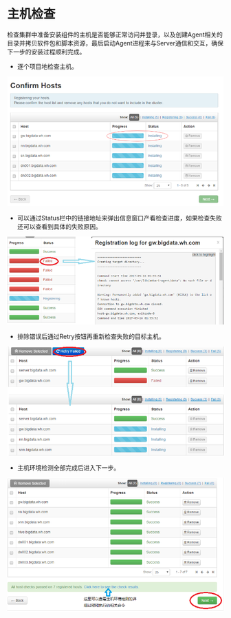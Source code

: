 # 主机检查

检查集群中准备安装组件的主机是否能够正常访问并登录，以及创建Agent相关的目录并拷贝软件包和脚本资源，最后启动Agent进程来与Server通信和交互，确保下一步的安装过程顺利完成。

* 逐个项目地检查主机。

![](/assets/4.6-check.png)

* 可以通过Status栏中的链接地址来弹出信息窗口产看检查进度，如果检查失败还可以查看到具体的失败原因。

![](/assets/4.6-msg.png)

* 排除错误后通过Retry按钮再重新检查失败的目标主机。

![](/assets/4.6-retry.png)

* 主机环境检测全部完成后进入下一步。

![](/assets/4.6-check-finished.png)

